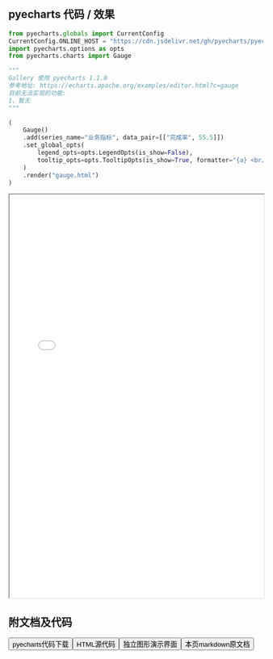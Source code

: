 
## pyecharts 代码 / 效果

```python
from pyecharts.globals import CurrentConfig
CurrentConfig.ONLINE_HOST = "https://cdn.jsdelivr.net/gh/pyecharts/pyecharts-assets@latest/assets/"
import pyecharts.options as opts
from pyecharts.charts import Gauge

"""
Gallery 使用 pyecharts 1.1.0
参考地址: https://echarts.apache.org/examples/editor.html?c=gauge
目前无法实现的功能:
1、暂无
"""

(
    Gauge()
    .add(series_name="业务指标", data_pair=[["完成率", 55.5]])
    .set_global_opts(
        legend_opts=opts.LegendOpts(is_show=False),
        tooltip_opts=opts.TooltipOpts(is_show=True, formatter="{a} <br/>{b} : {c}%"),
    )
    .render("gauge.html")
)
```

<iframe width="100%" height="800px" src="/pyecharts/Gauge/gauge.html"></iframe>

## 附文档及代码

<a href="https://cdn.jsdelivr.net/gh/wfy-belief/python/docs/pyecharts/Gauge/gauge.py"><button class="mybutton">pyecharts代码下载</button></a><a href="https://cdn.jsdelivr.net/gh/wfy-belief/python/docs/pyecharts/Gauge/gauge.html"><button class="mybutton">HTML源代码</button></a><a href="https://python.wfyblog.cn/pyecharts/Gauge/gauge.html"><button class="mybutton">独立图形演示界面</button></a><a href="https://cdn.jsdelivr.net/gh/wfy-belief/python/docs/pyecharts/Gauge/gauge.md"><button class="mybutton">本页markdown原文档</button></a>